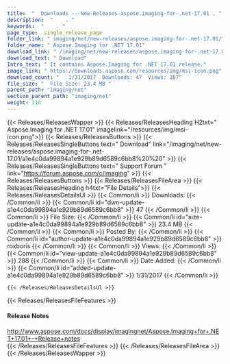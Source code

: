 ```yaml
---
title:  "  Downloads ---New-Releases-aspose.imaging-for-.net-17.01 . " 
description:  "    . " 
keywords:  "    . " 
page_type:  single_release_page
folder_link: " imaging/net/new-releases/aspose.imaging-for-.net-17.01/"
folder_name: " Aspose.Imaging for .NET 17.01"
download_link: " /imaging/net/new-releases/aspose.imaging-for-.net-17.01/a1e4c0da99894a1e929b89d6589c6bb8"
download_text: " Download"
Intro_text: " It contains Aspose.Imaging for .NET 17.01 release."
image_link: " https://downloads.aspose.com/resources/img/msi-icon.png"
download_count: "   1/31/2017  Downloads: 47  Views: 287"
file_size: "  File Size: 23.4 MB "
parent_path: "imaging/net"
section_parent_path: "imaging/net"
weight: 110 
---
```


{{< Releases/ReleasesWapper >}}
  {{< Releases/ReleasesHeading H2txt=" Aspose.Imaging for .NET 17.01" imagelink="/resources/img/msi-icon.png">}}
  {{< Releases/ReleasesButtons >}}
    {{< Releases/ReleasesSingleButtons text=" Download" link="/imaging/net/new-releases/aspose.imaging-for-.net-17.01/a1e4c0da99894a1e929b89d6589c6bb8%20%20" >}}
    {{< Releases/ReleasesSingleButtons text=" Support Forum " link="https://forum.aspose.com/c/imaging" >}}
  {{< Releases/ReleasesButtons >}}
  {{< Releases/ReleasesFileArea >}}
    {{< Releases/ReleasesHeading h4txt="File Details">}}
    {{< Releases/ReleasesDetailsUl >}}
            {{< Common/li  >}} Downloads: {{< /Common/li >}} 
      {{< Common/li id="dwn-update-a1e4c0da99894a1e929b89d6589c6bb8" >}} 47 {{< /Common/li >}} 
      {{< Common/li  >}} File Size: {{< /Common/li >}} 
      {{< Common/li id="size-update-a1e4c0da99894a1e929b89d6589c6bb8" >}} 23.4 MB {{< /Common/li >}} 
      {{< Common/li  >}} Posted By: {{< /Common/li >}} 
      {{< Common/li id="author-update-a1e4c0da99894a1e929b89d6589c6bb8" >}} roxboris {{< /Common/li >}} 
      {{< Common/li  >}} Views: {{< /Common/li >}} 
      {{< Common/li id="view-update-a1e4c0da99894a1e929b89d6589c6bb8" >}} 288 {{< /Common/li >}} 
      {{< Common/li  >}} Date Added: {{< /Common/li >}} 
      {{< Common/li id="added-update-a1e4c0da99894a1e929b89d6589c6bb8" >}} 1/31/2017 {{< /Common/li >}} 

    {{< /Releases/ReleasesDetailsUl >}}

  {{< Releases/ReleasesFileFeatures >}}
      <h4>Release Notes</h4><div><a href="http://www.aspose.com/docs/display/imagingnet/Aspose.Imaging+for+.NET+17.01+-+Release+notes">http://www.aspose.com/docs/display/imagingnet/Aspose.Imaging+for+.NET+17.01+-+Release+notes</a></div>
  {{< /Releases/ReleasesFileFeatures >}}
 {{< /Releases/ReleasesFileArea >}}
{{< /Releases/ReleasesWapper >}}


